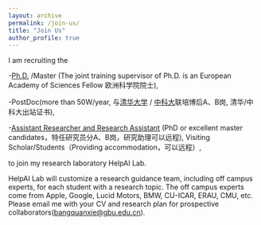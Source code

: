 ```yaml
---
layout: archive
permalink: /join-us/
title: "Join Us"
author_profile: true
---
```



I am recruiting the

-[Ph.D.](https://www.gbu.edu.cn/detail/article/731) /Master (The joint training supervisor of Ph.D. is an European Academy of Sciences Fellow 欧洲科学院院士), 

-PostDoc(more than 50W/year, 与[清华大学](https://www.gbu.edu.cn/detail/article/1026) / [中科大](https://www.gbu.edu.cn/detail/article/768)联培博后A、B岗, 清华/中科大出站证书), 

-[Assistant Researcher and Research Assistant](https://www.gbu.edu.cn/detail/article/1027) (PhD or excellent master candidates，特任研究员分A、B岗，研究助理可以远程), Visiting Scholar/Students（Providing accommodation，可以远程）, 

to join my research laboratory HelpAI Lab. 

HelpAI Lab will customize a research guidance team, including off campus experts, for each student with a research topic. The off campus experts come from Apple, Google, Lucid Motors, BMW, CU-ICAR, ERAU, CMU, etc. Please email me with your CV and research plan for prospective collaborators(bangquanxie@gbu.edu.cn). 
